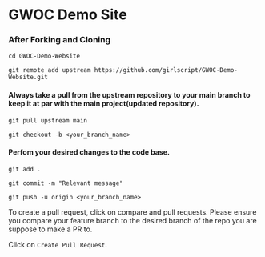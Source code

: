 # GWOC Demo Site

### After Forking and Cloning


`cd GWOC-Demo-Website`

`git remote add upstream https://github.com/girlscript/GWOC-Demo-Website.git`


#### Always take a pull from the upstream repository to your main branch to keep it at par with the main project(updated repository).


`git pull upstream main`

`git checkout -b <your_branch_name>`

#### Perfom your desired changes to the code base.

`git add .`

`git commit -m "Relevant message"`

`git push -u origin <your_branch_name>`

To create a pull request, click on compare and pull requests. Please ensure you compare your feature branch to the desired branch of the repo you are suppose to make a PR to.

 Click on `Create Pull Request`.
 